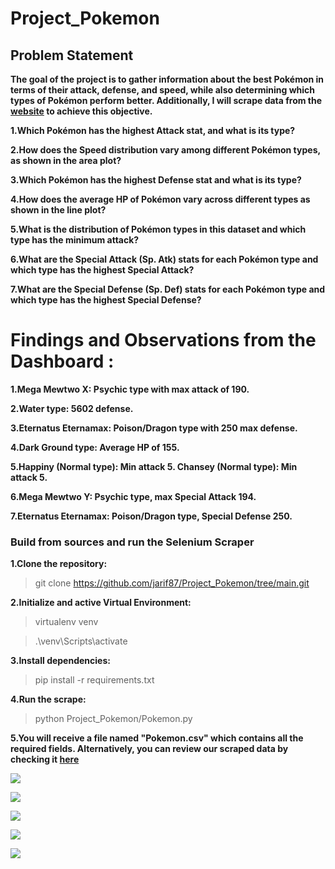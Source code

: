 # Project_Pokemon

## Problem Statement

**The goal of the project is to gather information about the best Pokémon in terms of their attack, defense, and speed, while also determining which types of Pokémon perform better. Additionally, I will scrape data from the [website](https://pokemondb.net/pokedex/all) to achieve this objective.**

**1.Which Pokémon has the highest Attack stat, and what is its type?**

**2.How does the Speed distribution vary among different Pokémon types, as shown in the area plot?**

**3.Which Pokémon has the highest Defense stat and what is its type?**

**4.How does the average HP of Pokémon vary across different types as shown in the line plot?**

**5.What is the distribution of Pokémon types in this dataset and which type has the minimum attack?**

**6.What are the Special Attack (Sp. Atk) stats for each Pokémon type and which type has the highest Special Attack?**

**7.What are the Special Defense (Sp. Def) stats for each Pokémon type and which type has the highest Special Defense?**

# Findings and Observations from the Dashboard :

**1.Mega Mewtwo X: Psychic type with max attack of 190.**

**2.Water type: 5602 defense.**

**3.Eternatus Eternamax: Poison/Dragon type with 250 max defense.**

**4.Dark Ground type: Average HP of 155.**

**5.Happiny (Normal type): Min attack 5. Chansey (Normal type): Min attack 5.**

**6.Mega Mewtwo Y: Psychic type, max Special Attack 194.**

**7.Eternatus Eternamax: Poison/Dragon type, Special Defense 250.**

### Build from sources and run the Selenium Scraper
**1.Clone the repository:**
>git clone https://github.com/jarif87/Project_Pokemon/tree/main.git

**2.Initialize and active Virtual Environment:**
>virtualenv venv

>.\venv\Scripts\activate

**3.Install dependencies:**
>pip install -r requirements.txt

**4.Run the scrape:**
>python Project_Pokemon/Pokemon.py

**5.You will receive a file named **"Pokemon.csv"** which contains all the required fields. Alternatively, you can review our scraped data by checking it [here](https://github.com/jarif87/Project_Pokemon/blob/main/Pokemon.csv)**


![](https://public.tableau.com/static/images/Bo/Book10_17002239230480/Type_And_Speed/4_3.png)

![](https://public.tableau.com/static/images/Bo/Book11_17002247483220/Name_and_attack/4_3.png)

![](https://public.tableau.com/static/images/Bo/Book13_17002258479330/typehpaverage/4_3.png)

![](https://public.tableau.com/static/images/Bo/Book19_17003109802900/Sheet9/4_3.png)

![](https://public.tableau.com/static/images/Bo/Book18_17003106062660/Sheet8/4_3.png)



